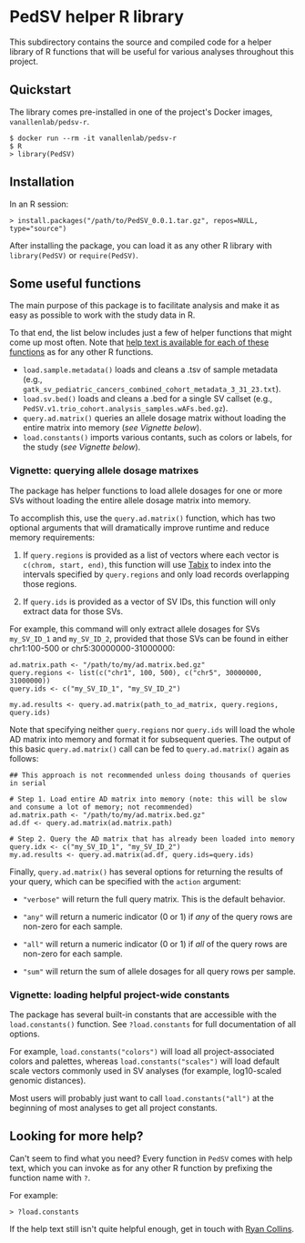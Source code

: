 # PedSV helper R library  

This subdirectory contains the source and compiled code for a helper library of R functions that will be useful for various analyses throughout this project.  

## Quickstart  

The library comes pre-installed in one of the project's Docker images, `vanallenlab/pedsv-r`.

```
$ docker run --rm -it vanallenlab/pedsv-r
$ R
> library(PedSV)
```

## Installation  

In an R session:  
```
> install.packages("/path/to/PedSV_0.0.1.tar.gz", repos=NULL, type="source")
```

After installing the package, you can load it as any other R library with `library(PedSV)` or `require(PedSV)`.  

## Some useful functions  

The main purpose of this package is to facilitate analysis and make it as easy as possible to work with the study data in R.  

To that end, the list below includes just a few of helper functions that might come up most often. Note that [help text is available for each of these functions](https://github.com/vanallenlab/ped_germline_SV/tree/main/src#looking-for-more-help) as for any other R functions.  

- `load.sample.metadata()` loads and cleans a .tsv of sample metadata (e.g., `gatk_sv_pediatric_cancers_combined_cohort_metadata_3_31_23.txt`).  
- `load.sv.bed()` loads and cleans a .bed for a single SV callset (e.g., `PedSV.v1.trio_cohort.analysis_samples.wAFs.bed.gz`).  
- `query.ad.matrix()` queries an allele dosage matrix without loading the entire matrix into memory (_see Vignette below_).  
- `load.constants()` imports various contants, such as colors or labels, for the study (_see Vignette below_).  

### Vignette: querying allele dosage matrixes  

The package has helper functions to load allele dosages for one or more SVs without loading the entire allele dosage matrix into memory.  

To accomplish this, use the `query.ad.matrix()` function, which has two optional arguments that will dramatically improve runtime and reduce memory requirements:  

1. If `query.regions` is provided as a list of vectors where each vector is `c(chrom, start, end)`, this function will use [Tabix](http://www.htslib.org/doc/tabix.html) to index into the intervals specified by `query.regions` and only load records overlapping those regions.  

2. If `query.ids` is provided as a vector of SV IDs, this function will only extract data for those SVs.  

For example, this command will only extract allele dosages for SVs `my_SV_ID_1` and `my_SV_ID_2`, provided that those SVs can be found in either chr1:100-500 or chr5:30000000-31000000:  
```
ad.matrix.path <- "/path/to/my/ad.matrix.bed.gz"
query.regions <- list(c("chr1", 100, 500), c("chr5", 30000000, 31000000))
query.ids <- c("my_SV_ID_1", "my_SV_ID_2")

my.ad.results <- query.ad.matrix(path_to_ad_matrix, query.regions, query.ids)
```

Note that specifying neither `query.regions` nor `query.ids` will load the whole AD matrix into memory and format it for subsequent queries. The output of this basic `query.ad.matrix()` call can be fed to `query.ad.matrix()` again as follows:  

```
## This approach is not recommended unless doing thousands of queries in serial

# Step 1. Load entire AD matrix into memory (note: this will be slow and consume a lot of memory; not recommended)
ad.matrix.path <- "/path/to/my/ad.matrix.bed.gz"
ad.df <- query.ad.matrix(ad.matrix.path)

# Step 2. Query the AD matrix that has already been loaded into memory
query.idx <- c("my_SV_ID_1", "my_SV_ID_2")
my.ad.results <- query.ad.matrix(ad.df, query.ids=query.ids)
```

Finally, `query.ad.matrix()` has several options for returning the results of your query, which can be specified with the `action` argument:  

* `"verbose"` will return the full query matrix. This is the default behavior.  

* `"any"` will return a numeric indicator (0 or 1) if _any_ of the query rows are non-zero for each sample.  

* `"all"` will return a numeric indicator (0 or 1) if _all_ of the query rows are non-zero for each sample.  

* `"sum"` will return the sum of allele dosages for all query rows per sample.  

### Vignette: loading helpful project-wide constants  

The package has several built-in constants that are accessible with the `load.constants()` function. See `?load.constants` for full documentation of all options.  

For example, `load.constants("colors")` will load all project-associated colors and palettes, whereas `load.constants("scales")` will load default scale vectors commonly used in SV analyses (for example, log10-scaled genomic distances).  

Most users will probably just want to call `load.constants("all")` at the beginning of most analyses to get all project constants.  

## Looking for more help?  

Can't seem to find what you need? Every function in `PedSV` comes with help text, which you can invoke as for any other R function by prefixing the function name with `?`.  

For example:  
```
> ?load.constants
```  

If the help text still isn't quite helpful enough, get in touch with [Ryan Collins](mailto:Ryan_Collins@dfci.harvard.edu).  
